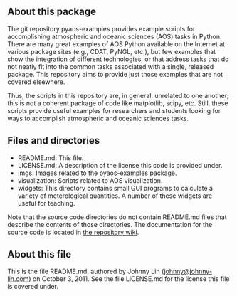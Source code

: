 About this package
------------------

The git repository pyaos-examples provides example scripts for
accomplishing atmospheric and oceanic sciences (AOS) tasks in Python.
There are many great examples of AOS Python available on the Internet at
various package sites (e.g., CDAT, PyNGL, etc.), but few examples that
show the integration of different technologies, or that address tasks
that do not neatly fit into the common tasks associated with a single,
released package.  This repository aims to provide just those examples
that are not covered elsewhere.

Thus, the scripts in this repository are, in general, unrelated to
one another; this is not a coherent package of code like matplotlib,
scipy, etc.  Still, these scripts provide useful examples for researchers
and students looking for ways to accomplish atmospheric and oceanic
sciences tasks.


Files and directories
---------------------

* README.md:  This file.
* LICENSE.md:  A description of the license this code is provided under.
* imgs:  Images related to the pyaos-examples package.
* visualization:  Scripts related to AOS visualization.
* widgets:  This directory contains small GUI programs to calculate a
  variety of meterological quantities.  A number of these widgets are
  useful for teaching.

Note that the source code directories do not contain README.md
files that describe the contents of those directories.  The
documentation for the source code is located in [the repository
wiki](https://github.com/PyAOS/pyaos-examples/wiki).


About this file
---------------

This is the file README.md, authored by Johnny Lin (johnny@johnny-lin.com)
on October 3, 2011.  See the file LICENSE.md for the license this file is
covered under.
